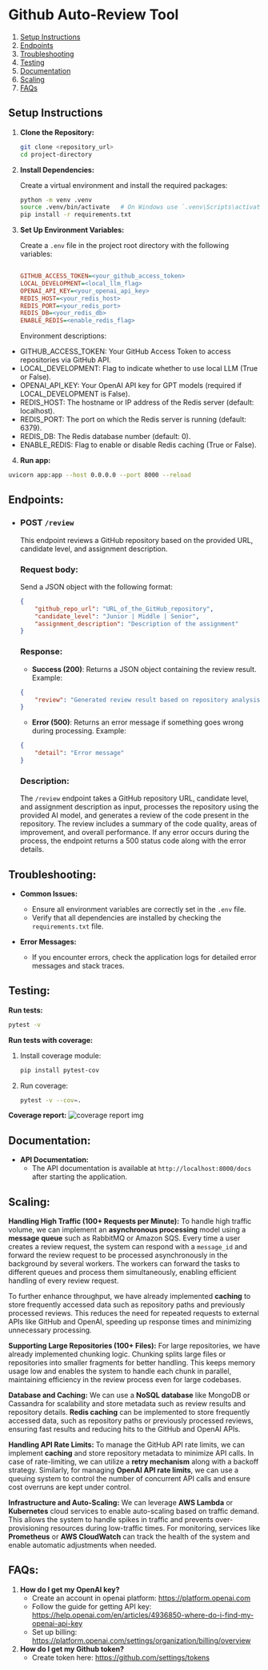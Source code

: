 # Github Auto-Review Tool
1. [Setup Instructions](#setup-instructions)
2. [Endpoints](#endpoints)
3. [Troubleshooting](#troubleshooting)
4. [Testing](#testing)
5. [Documentation](#documentation)
6. [Scaling](#scaling)
7. [FAQs](#faqs)

## Setup Instructions

1. **Clone the Repository:**

   ```bash
   git clone <repository_url>
   cd project-directory
   ```

2. **Install Dependencies:**

   Create a virtual environment and install the required packages:

   ```bash
   python -m venv .venv
   source .venv/bin/activate   # On Windows use `.venv\Scripts\activate`
   pip install -r requirements.txt
   ```

3. **Set Up Environment Variables:**

   Create a `.env` file in the project root directory with the following variables:

   ```ini
    
   GITHUB_ACCESS_TOKEN=<your_github_access_token>
   LOCAL_DEVELOPMENT=<local_llm_flag>
   OPENAI_API_KEY=<your_openai_api_key>
   REDIS_HOST=<your_redis_host>
   REDIS_PORT=<your_redis_port>
   REDIS_DB=<your_redis_db>
   ENABLE_REDIS=<enable_redis_flag>
   ```
   Environment descriptions:
  - GITHUB_ACCESS_TOKEN: Your GitHub Access Token to access repositories via GitHub API.
  - LOCAL_DEVELOPMENT: Flag to indicate whether to use local LLM (True or False).
  - OPENAI_API_KEY: Your OpenAI API key for GPT models (required if LOCAL_DEVELOPMENT is False).
  - REDIS_HOST: The hostname or IP address of the Redis server (default: localhost).
  - REDIS_PORT: The port on which the Redis server is running (default: 6379).
  - REDIS_DB: The Redis database number (default: 0).
  - ENABLE_REDIS: Flag to enable or disable Redis caching (True or False).

4. **Run app:**
  ```bash
  uvicorn app:app --host 0.0.0.0 --port 8000 --reload
  ```

## Endpoints:

- ### POST `/review`
    This endpoint reviews a GitHub repository based on the provided URL, candidate level, and assignment description.

    ### Request body:
    Send a JSON object with the following format:

    ```json
    {
        "github_repo_url": "URL_of_the_GitHub_repository",
        "candidate_level": "Junior | Middle | Senior",
        "assignment_description": "Description of the assignment"
    }
    ```

    ### Response:
    - **Success (200)**: Returns a JSON object containing the review result. Example:
    ```json
    {
        "review": "Generated review result based on repository analysis"
    }
    ```
    - **Error (500)**: Returns an error message if something goes wrong during processing. Example:
    ```json
    {
        "detail": "Error message"
    }
    ```

    ### Description:
    The `/review` endpoint takes a GitHub repository URL, candidate level, and assignment description as input, processes the repository using the provided AI model, and generates a review of the code present in the repository. The review includes a summary of the code quality, areas of improvement, and overall performance. If any error occurs during the process, the endpoint returns a 500 status code along with the error details.

## Troubleshooting:

- **Common Issues:**
  - Ensure all environment variables are correctly set in the `.env` file.
  - Verify that all dependencies are installed by checking the `requirements.txt` file.

- **Error Messages:**
  - If you encounter errors, check the application logs for detailed error messages and stack traces.


## Testing:

**Run tests:**
```bash
pytest -v
```
**Run tests with coverage:**
1. Install coverage module: 
    ```bash
    pip install pytest-cov
    ```
2. Run coverage: 
    ```bash
    pytest -v --cov=.
    ```

**Coverage report:**
![coverage report img](https://i.imgur.com/f0ypy4F.png)

## Documentation:

- **API Documentation:**
  - The API documentation is available at `http://localhost:8000/docs` after starting the application.

## Scaling:

**Handling High Traffic (100+ Requests per Minute):**
To handle high traffic volume, we can implement an **asynchronous processing** model using a **message queue** such as RabbitMQ or Amazon SQS. Every time a user creates a review request, the system can respond with a `message_id` and forward the review request to be processed asynchronously in the background by several workers. The workers can forward the tasks to different queues and process them simultaneously, enabling efficient handling of every review request.

To further enhance throughput, we have already implemented **caching** to store frequently accessed data such as repository paths and previously processed reviews. This reduces the need for repeated requests to external APIs like GitHub and OpenAI, speeding up response times and minimizing unnecessary processing.

**Supporting Large Repositories (100+ Files):**
For large repositories, we have already implemented chunking logic. Chunking splits large files or repositories into smaller fragments for better handling. This keeps memory usage low and enables the system to handle each chunk in parallel, maintaining efficiency in the review process even for large codebases.

**Database and Caching:**
We can use a **NoSQL database** like MongoDB or Cassandra for scalability and store metadata such as review results and repository details. **Redis caching** can be implemented to store frequently accessed data, such as repository paths or previously processed reviews, ensuring fast results and reducing hits to the GitHub and OpenAI APIs.

**Handling API Rate Limits:**
To manage the GitHub API rate limits, we can implement **caching** and store repository metadata to minimize API calls. In case of rate-limiting, we can utilize a **retry mechanism** along with a backoff strategy. Similarly, for managing **OpenAI API rate limits**, we can use a queuing system to control the number of concurrent API calls and ensure cost overruns are kept under control.

**Infrastructure and Auto-Scaling:**
We can leverage **AWS Lambda** or **Kubernetes** cloud services to enable auto-scaling based on traffic demand. This allows the system to handle spikes in traffic and prevents over-provisioning resources during low-traffic times. For monitoring, services like **Prometheus** or **AWS CloudWatch** can track the health of the system and enable automatic adjustments when needed.


## FAQs:

1. **How do I get my OpenAI key?**
   - Create an account in openai platform: https://platform.openai.com
   - Follow the guide for getting API key: https://help.openai.com/en/articles/4936850-where-do-i-find-my-openai-api-key
   - Set up billing: https://platform.openai.com/settings/organization/billing/overview
2. **How do I get my Github token?**
   - Create token here: https://github.com/settings/tokens

